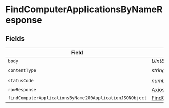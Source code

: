 # FindComputerApplicationsByNameResponse


## Fields

| Field                                                                                                                           | Type                                                                                                                            | Required                                                                                                                        | Description                                                                                                                     |
| ------------------------------------------------------------------------------------------------------------------------------- | ------------------------------------------------------------------------------------------------------------------------------- | ------------------------------------------------------------------------------------------------------------------------------- | ------------------------------------------------------------------------------------------------------------------------------- |
| `body`                                                                                                                          | *Uint8Array*                                                                                                                    | :heavy_minus_sign:                                                                                                              | N/A                                                                                                                             |
| `contentType`                                                                                                                   | *string*                                                                                                                        | :heavy_check_mark:                                                                                                              | N/A                                                                                                                             |
| `statusCode`                                                                                                                    | *number*                                                                                                                        | :heavy_check_mark:                                                                                                              | N/A                                                                                                                             |
| `rawResponse`                                                                                                                   | [AxiosResponse>](https://axios-http.com/docs/res_schema)                                                                        | :heavy_minus_sign:                                                                                                              | N/A                                                                                                                             |
| `findComputerApplicationsByName200ApplicationJSONObject`                                                                        | [FindComputerApplicationsByName200ApplicationJSON](../../models/operations/findcomputerapplicationsbyname200applicationjson.md) | :heavy_minus_sign:                                                                                                              | OK                                                                                                                              |